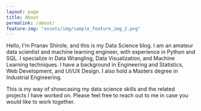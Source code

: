 ```yaml
---
layout: page
title: About
permalink: /about/
feature-img: "assets/img/sample_feature_img_2.png"
---
```


Hello, I'm Pranav Shirole, and this is my Data Science blog. I am an amateur data scientist and machine learning engineer, with experience in Python and SQL. I specialize in Data Wrangling, Data Visualization, and Machine Learning techniques. I have a background in Engineering and Statistics, Web Development, and UI/UX Design. I also hold a Masters degree in Industrial Engineering.

This is my way of showcasing my data science skills and the related projects I have worked on. Please feel free to reach out to me in case you would like to work together.
